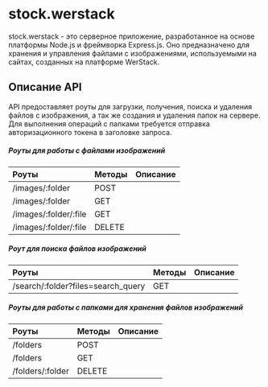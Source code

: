 # stock.werstack

stock.werstack - это серверное приложение, разработанное на основе платформы Node.js и фреймворка Express.js. Оно предназначено для хранения и управления файлами с изображениями, используемыми на сайтах, созданных на платформе WerStack.

## Описание API

API предоставляет роуты для загрузки, получения, поиска и удаления файлов с изображения, а так же создания и удаления папок на сервере. Для выполнения операций с папками требуется отправка авторизационного токена в заголовке запроса.

##### Роуты для работы с файлами изображений

| Роуты | Методы | Описание |
|:-----|:------|:---------|
| /images/:folder  | POST |  |
| /images/:folder | GET |  |
| /images/:folder/:file | GET |  |
| /images/:folder/:file | DELETE |  |

##### Роут для поиска файлов изображений

| Роуты | Методы | Описание |
|:-----|:------|:---------|
| /search/:folder?files=search_query | GET |  |

##### Роуты для работы с папками для хранения файлов изображений

| Роуты | Методы | Описание |
|:-----|:------|:---------|
| /folders | POST |  |
| /folders | GET |  |
| /folders/:folder | DELETE |  |